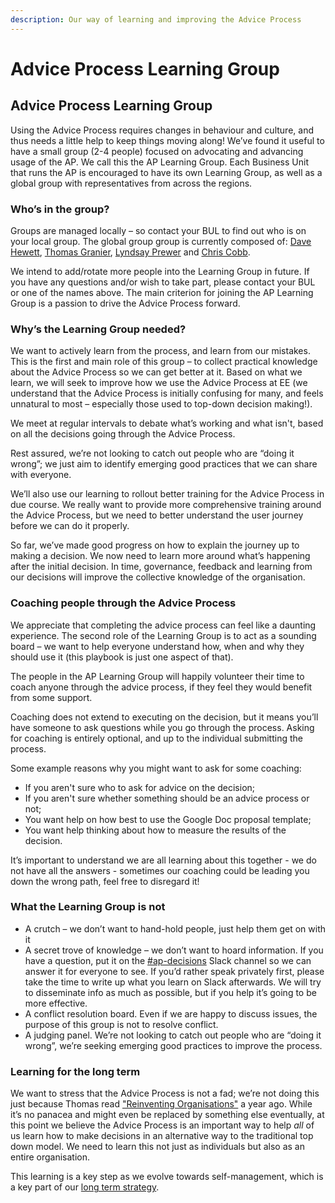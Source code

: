 ```yaml
---
description: Our way of learning and improving the Advice Process
---
```


# Advice Process Learning Group

## Advice Process Learning Group

Using the Advice Process requires changes in behaviour and culture, and thus needs a little help to keep things moving along! We’ve found it useful to have a small group \(2-4 people\) focused on advocating and advancing usage of the AP. We call this the AP Learning Group. Each Business Unit that runs the AP is encouraged to have its own Learning Group, as well as a global group with representatives from across the regions.

### Who’s in the group?

Groups are managed locally – so contact your BUL to find out who is on your local group. The global group group is currently composed of: [Dave Hewett](https://www.linkedin.com/in/dave-hewett-b97609/), [Thomas Granier](https://www.linkedin.com/in/thomasgranier/), [Lyndsay Prewer](https://www.linkedin.com/in/lyndsp/) and [Chris Cobb](https://www.linkedin.com/in/chris-cobb-88981a1/).

We intend to add/rotate more people into the Learning Group in future. If you have any questions and/or wish to take part, please contact your BUL or one of the names above. The main criterion for joining the AP Learning Group is a passion to drive the Advice Process forward.

### Why’s the Learning Group needed?

We want to actively learn from the process, and learn from our mistakes. This is the first and main role of this group – to collect practical knowledge about the Advice Process so we can get better at it. Based on what we learn, we will seek to improve how we use the Advice Process at EE \(we understand that the Advice Process is initially confusing for many, and feels unnatural to most – especially those used to top-down decision making!\).

We meet at regular intervals to debate what’s working and what isn't, based on all the decisions going through the Advice Process.

Rest assured, we’re not looking to catch out people who are “doing it wrong”; we just aim to identify emerging good practices that we can share with everyone.

We’ll also use our learning to rollout better training for the Advice Process in due course. We really want to provide more comprehensive training around the Advice Process, but we need to better understand the user journey before we can do it properly.

So far, we’ve made good progress on how to explain the journey up to making a decision. We now need to learn more around what’s happening after the initial decision. In time, governance, feedback and learning from our decisions will improve the collective knowledge of the organisation.

### Coaching people through the Advice Process

We appreciate that completing the advice process can feel like a daunting experience. The second role of the Learning Group is to act as a sounding board – we want to help everyone understand how, when and why they should use it \(this playbook is just one aspect of that\).

The people in the AP Learning Group will happily volunteer their time to coach anyone through the advice process, if they feel they would benefit from some support.

Coaching does not extend to executing on the decision, but it means you’ll have someone to ask questions while you go through the process. Asking for coaching is entirely optional, and up to the individual submitting the process.

Some example reasons why you might want to ask for some coaching:

* If you aren't sure who to ask for advice on the decision;
* If you aren't sure whether something should be an advice process or not;
* You want help on how best to use the Google Doc proposal template;
* You want help thinking about how to measure the results of the decision.

It’s important to understand we are all learning about this together - we do not have all the answers - sometimes our coaching could be leading you down the wrong path, feel free to disregard it!

### What the Learning Group is not

* A crutch – we don’t want to hand-hold people, just help them get on with it
* A secret trove of knowledge – we don’t want to hoard information. If you have a question, put it on the [\#ap-decisions](https://equalexperts.slack.com/messages/CCFLF2KM5) Slack channel so we can answer it for everyone to see. If you’d rather speak privately first, please take the time to write up what you learn on Slack afterwards. We will try to disseminate info as much as possible, but if you help it’s going to be more effective.
* A conflict resolution board. Even if we are happy to discuss issues, the purpose of this group is not to resolve conflict.
* A judging panel. We’re not looking to catch out people who are “doing it wrong”, we’re seeking emerging good practices to improve the process.

### Learning for the long term

We want to stress that the Advice Process is not a fad; we’re not doing this just because Thomas read ["Reinventing Organisations"](http://www.reinventingorganizations.com/) a year ago. While it’s no panacea and might even be replaced by something else eventually, at this point we believe the Advice Process is an important way to help _all_ of us learn how to make decisions in an alternative way to the traditional top down model. We need to learn this not just as individuals but also as an entire organisation.

This learning is a key step as we evolve towards self-management, which is a key part of our [long term strategy](https://docs.google.com/a/equalexperts.com/presentation/d/15eoNS1VHNGzoNFBL8Ikt0cwR7dUpn6m-xumdX_jQ27w/edit?usp=sharing).

